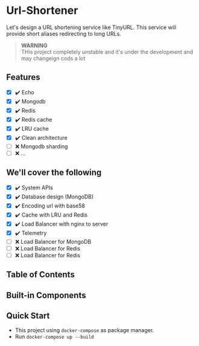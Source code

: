 # Url-Shortener
Let's design a URL shortening service like TinyURL. This service will provide short aliases redirecting to long URLs.


> **WARNING** \
> THis project completely unstable and it's under the development and may changeign cods a lot

## Features
- [x] ✔️ Echo
- [x] ✔️ Mongodb
- [x] ✔️ Redis
- [x] ✔️ Redis cache
- [x] ✔️ LRU cache
- [x] ✔️ Clean architecture
- [ ] ❌     Mongodb sharding
- [ ] ❌      ...

## We'll cover the following
- [x] ✔️ System APIs
- [x] ✔️ Database design (MongoDB)
- [x] ✔️ Encoding url with base58
- [x] ✔️ Cache with LRU and Redis
- [x] ✔️ Load Balancer with nginx to server
- [x] ✔️ Telemetry
- [ ] ❌ Load Balancer for MongoDB
- [ ] ❌  Load Balancer for Redis
- [ ] ❌  Load Balancer for Redis
## Table of Contents

## Built-in Components


## Quick Start
* This project using `docker-compose` as package manager.
* Run `docker-compose up --build` 
